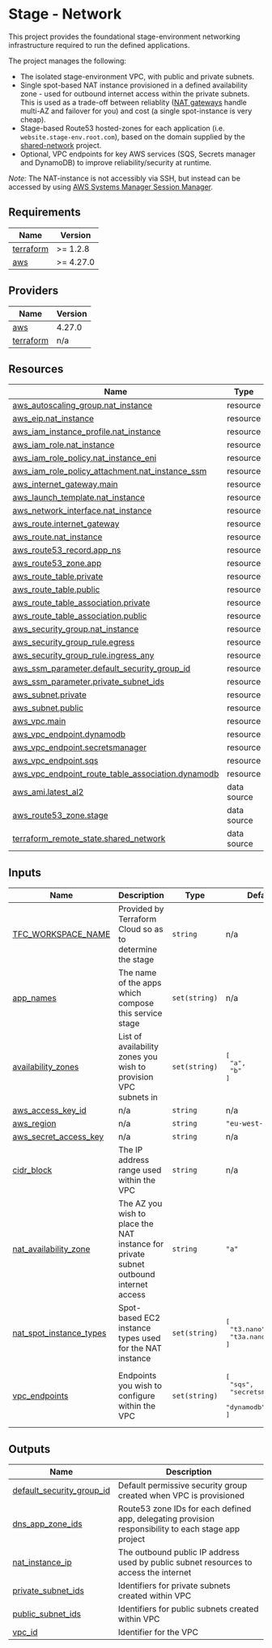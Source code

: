 # Stage - Network

This project provides the foundational stage-environment networking infrastructure required to run the defined applications.

The project manages the following:

- The isolated stage-environment VPC, with public and private subnets.
- Single spot-based NAT instance provisioned in a defined availability zone - used for outbound internet access within the private subnets.
  This is used as a trade-off between reliablity ([NAT gateways](https://docs.aws.amazon.com/vpc/latest/userguide/vpc-nat-gateway.html) handle multi-AZ and failover for you) and cost (a single spot-instance is very cheap).
- Stage-based Route53 hosted-zones for each application (i.e. `website.stage-env.root.com`), based on the domain supplied by the [shared-network](../../shared/network) project.
- Optional, VPC endpoints for key AWS services (SQS, Secrets manager and DynamoDB) to improve reliability/security at runtime.

_Note:_ The NAT-instance is not accessibly via SSH, but instead can be accessed by using [AWS Systems Manager Session Manager](https://docs.aws.amazon.com/systems-manager/latest/userguide/session-manager.html).

<!-- BEGIN_TF_DOCS -->
## Requirements

| Name | Version |
|------|---------|
| <a name="requirement_terraform"></a> [terraform](#requirement\_terraform) | >= 1.2.8 |
| <a name="requirement_aws"></a> [aws](#requirement\_aws) | >= 4.27.0 |

## Providers

| Name | Version |
|------|---------|
| <a name="provider_aws"></a> [aws](#provider\_aws) | 4.27.0 |
| <a name="provider_terraform"></a> [terraform](#provider\_terraform) | n/a |

## Resources

| Name | Type |
|------|------|
| [aws_autoscaling_group.nat_instance](https://registry.terraform.io/providers/hashicorp/aws/latest/docs/resources/autoscaling_group) | resource |
| [aws_eip.nat_instance](https://registry.terraform.io/providers/hashicorp/aws/latest/docs/resources/eip) | resource |
| [aws_iam_instance_profile.nat_instance](https://registry.terraform.io/providers/hashicorp/aws/latest/docs/resources/iam_instance_profile) | resource |
| [aws_iam_role.nat_instance](https://registry.terraform.io/providers/hashicorp/aws/latest/docs/resources/iam_role) | resource |
| [aws_iam_role_policy.nat_instance_eni](https://registry.terraform.io/providers/hashicorp/aws/latest/docs/resources/iam_role_policy) | resource |
| [aws_iam_role_policy_attachment.nat_instance_ssm](https://registry.terraform.io/providers/hashicorp/aws/latest/docs/resources/iam_role_policy_attachment) | resource |
| [aws_internet_gateway.main](https://registry.terraform.io/providers/hashicorp/aws/latest/docs/resources/internet_gateway) | resource |
| [aws_launch_template.nat_instance](https://registry.terraform.io/providers/hashicorp/aws/latest/docs/resources/launch_template) | resource |
| [aws_network_interface.nat_instance](https://registry.terraform.io/providers/hashicorp/aws/latest/docs/resources/network_interface) | resource |
| [aws_route.internet_gateway](https://registry.terraform.io/providers/hashicorp/aws/latest/docs/resources/route) | resource |
| [aws_route.nat_instance](https://registry.terraform.io/providers/hashicorp/aws/latest/docs/resources/route) | resource |
| [aws_route53_record.app_ns](https://registry.terraform.io/providers/hashicorp/aws/latest/docs/resources/route53_record) | resource |
| [aws_route53_zone.app](https://registry.terraform.io/providers/hashicorp/aws/latest/docs/resources/route53_zone) | resource |
| [aws_route_table.private](https://registry.terraform.io/providers/hashicorp/aws/latest/docs/resources/route_table) | resource |
| [aws_route_table.public](https://registry.terraform.io/providers/hashicorp/aws/latest/docs/resources/route_table) | resource |
| [aws_route_table_association.private](https://registry.terraform.io/providers/hashicorp/aws/latest/docs/resources/route_table_association) | resource |
| [aws_route_table_association.public](https://registry.terraform.io/providers/hashicorp/aws/latest/docs/resources/route_table_association) | resource |
| [aws_security_group.nat_instance](https://registry.terraform.io/providers/hashicorp/aws/latest/docs/resources/security_group) | resource |
| [aws_security_group_rule.egress](https://registry.terraform.io/providers/hashicorp/aws/latest/docs/resources/security_group_rule) | resource |
| [aws_security_group_rule.ingress_any](https://registry.terraform.io/providers/hashicorp/aws/latest/docs/resources/security_group_rule) | resource |
| [aws_ssm_parameter.default_security_group_id](https://registry.terraform.io/providers/hashicorp/aws/latest/docs/resources/ssm_parameter) | resource |
| [aws_ssm_parameter.private_subnet_ids](https://registry.terraform.io/providers/hashicorp/aws/latest/docs/resources/ssm_parameter) | resource |
| [aws_subnet.private](https://registry.terraform.io/providers/hashicorp/aws/latest/docs/resources/subnet) | resource |
| [aws_subnet.public](https://registry.terraform.io/providers/hashicorp/aws/latest/docs/resources/subnet) | resource |
| [aws_vpc.main](https://registry.terraform.io/providers/hashicorp/aws/latest/docs/resources/vpc) | resource |
| [aws_vpc_endpoint.dynamodb](https://registry.terraform.io/providers/hashicorp/aws/latest/docs/resources/vpc_endpoint) | resource |
| [aws_vpc_endpoint.secretsmanager](https://registry.terraform.io/providers/hashicorp/aws/latest/docs/resources/vpc_endpoint) | resource |
| [aws_vpc_endpoint.sqs](https://registry.terraform.io/providers/hashicorp/aws/latest/docs/resources/vpc_endpoint) | resource |
| [aws_vpc_endpoint_route_table_association.dynamodb](https://registry.terraform.io/providers/hashicorp/aws/latest/docs/resources/vpc_endpoint_route_table_association) | resource |
| [aws_ami.latest_al2](https://registry.terraform.io/providers/hashicorp/aws/latest/docs/data-sources/ami) | data source |
| [aws_route53_zone.stage](https://registry.terraform.io/providers/hashicorp/aws/latest/docs/data-sources/route53_zone) | data source |
| [terraform_remote_state.shared_network](https://registry.terraform.io/providers/hashicorp/terraform/latest/docs/data-sources/remote_state) | data source |

## Inputs

| Name | Description | Type | Default | Required |
|------|-------------|------|---------|:--------:|
| <a name="input_TFC_WORKSPACE_NAME"></a> [TFC\_WORKSPACE\_NAME](#input\_TFC\_WORKSPACE\_NAME) | Provided by Terraform Cloud so as to determine the stage | `string` | n/a | yes |
| <a name="input_app_names"></a> [app\_names](#input\_app\_names) | The name of the apps which compose this service stage | `set(string)` | n/a | yes |
| <a name="input_availability_zones"></a> [availability\_zones](#input\_availability\_zones) | List of availability zones you wish to provision VPC subnets in | `set(string)` | <pre>[<br>  "a",<br>  "b"<br>]</pre> | no |
| <a name="input_aws_access_key_id"></a> [aws\_access\_key\_id](#input\_aws\_access\_key\_id) | n/a | `string` | n/a | yes |
| <a name="input_aws_region"></a> [aws\_region](#input\_aws\_region) | n/a | `string` | `"eu-west-1"` | no |
| <a name="input_aws_secret_access_key"></a> [aws\_secret\_access\_key](#input\_aws\_secret\_access\_key) | n/a | `string` | n/a | yes |
| <a name="input_cidr_block"></a> [cidr\_block](#input\_cidr\_block) | The IP address range used within the VPC | `string` | n/a | yes |
| <a name="input_nat_availability_zone"></a> [nat\_availability\_zone](#input\_nat\_availability\_zone) | The AZ you wish to place the NAT instance for private subnet outbound internet access | `string` | `"a"` | no |
| <a name="input_nat_spot_instance_types"></a> [nat\_spot\_instance\_types](#input\_nat\_spot\_instance\_types) | Spot-based EC2 instance types used for the NAT instance | `set(string)` | <pre>[<br>  "t3.nano",<br>  "t3a.nano"<br>]</pre> | no |
| <a name="input_vpc_endpoints"></a> [vpc\_endpoints](#input\_vpc\_endpoints) | Endpoints you wish to configure within the VPC | `set(string)` | <pre>[<br>  "sqs",<br>  "secretsmanager",<br>  "dynamodb"<br>]</pre> | no |

## Outputs

| Name | Description |
|------|-------------|
| <a name="output_default_security_group_id"></a> [default\_security\_group\_id](#output\_default\_security\_group\_id) | Default permissive security group created when VPC is provisioned |
| <a name="output_dns_app_zone_ids"></a> [dns\_app\_zone\_ids](#output\_dns\_app\_zone\_ids) | Route53 zone IDs for each defined app, delegating provision responsibility to each stage app project |
| <a name="output_nat_instance_ip"></a> [nat\_instance\_ip](#output\_nat\_instance\_ip) | The outbound public IP address used by public subnet resources to access the internet |
| <a name="output_private_subnet_ids"></a> [private\_subnet\_ids](#output\_private\_subnet\_ids) | Identifiers for private subnets created within VPC |
| <a name="output_public_subnet_ids"></a> [public\_subnet\_ids](#output\_public\_subnet\_ids) | Identifiers for public subnets created within VPC |
| <a name="output_vpc_id"></a> [vpc\_id](#output\_vpc\_id) | Identifier for the VPC |
<!-- END_TF_DOCS -->
